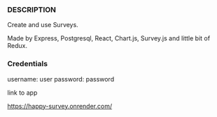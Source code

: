 ### DESCRIPTION

Create and use Surveys.

Made by Express, Postgresql, React, Chart.js, Survey.js and little bit of Redux.

### Credentials

username: user
password: password

link to app

https://happy-survey.onrender.com/

